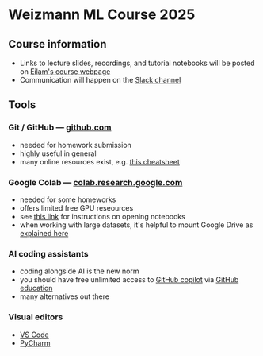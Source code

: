 # Weizmann ML Course 2025

## Course information

- Links to lecture slides, recordings, and tutorial notebooks will be posted on [Eilam's course webpage](https://www.weizmann.ac.il/particle/Gross/ml-course-2025-weissman-auditorum-thursdays)
- Communication will happen on the [Slack channel](https://join.slack.com/t/weizmannmlcourse2025/shared_invite/zt-3098ya2jn-HedToLkYnQcmXvnRrhogTw)

## Tools

### Git / GitHub — [github.com](https://github.com)
- needed for homework submission
- highly useful in general
- many online resources exist, e.g. [this cheatsheet](https://training.github.com/downloads/github-git-cheat-sheet.pdf)

### Google Colab — [colab.research.google.com](https://colab.research.google.com)
- needed for some homeworks
- offers limited free GPU reseources
- see [this link](https://colab.research.google.com/github/googlecolab/colabtools/blob/master/notebooks/colab-github-demo.ipynb) for instructions on opening notebooks
- when working with large datasets, it's helpful to mount Google Drive as [explained here](https://colab.research.google.com/notebooks/io.ipynb#scrollTo=u22w3BFiOveA)

### AI coding assistants
- coding alongside AI is the new norm
- you should have free unlimited access to [GitHub copilot](https://github.com/features/copilot) via [GitHub education](https://github.com/education/students)
- many alternatives out there

### Visual editors
- [VS Code](https://code.visualstudio.com)
- [PyCharm](https://www.jetbrains.com/pycharm/)
